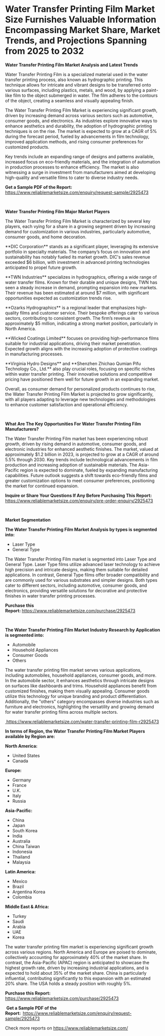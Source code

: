 <p><h1>Water Transfer Printing Film Market Size Furnishes Valuable Information Encompassing Market Share, Market Trends, and Projections Spanning from 2025 to 2032</h1></p><p><strong>Water Transfer Printing Film Market Analysis and Latest Trends</strong></p>
<p><p>Water Transfer Printing Film is a specialized material used in the water transfer printing process, also known as hydrographic printing. This technique allows for intricate and vibrant designs to be transferred onto various surfaces, including plastics, metals, and wood, by applying a paint-like film to the object submerged in water. The film adheres to the contours of the object, creating a seamless and visually appealing finish.</p><p>The Water Transfer Printing Film Market is experiencing significant growth, driven by increasing demand across various sectors such as automotive, consumer goods, and electronics. As industries explore innovative ways to enhance aesthetics and durability, the adoption of hydrographic printing techniques is on the rise. The market is expected to grow at a CAGR of 5% during the forecast period, fueled by advancements in film technology, improved application methods, and rising consumer preferences for customized products.</p><p>Key trends include an expanding range of designs and patterns available, increased focus on eco-friendly materials, and the integration of automation in production processes to enhance efficiency. The market is also witnessing a surge in investment from manufacturers aimed at developing high-quality and versatile films to cater to diverse industry needs.</p></p>
<p><strong>Get a Sample PDF of the Report:&nbsp;</strong> <a href="https://www.reliablemarketsize.com/enquiry/request-sample/2925473?utm_campaign=3348&utm_medium=2&utm_source=Github&utm_content=ia&utm_term=12032025&utm_id=water-transfer-printing-film">https://www.reliablemarketsize.com/enquiry/request-sample/2925473</a></p>
<p>&nbsp;</p>
<p><strong>Water Transfer Printing Film Major Market Players</strong></p>
<p><p>The Water Transfer Printing Film Market is characterized by several key players, each vying for a share in a growing segment driven by increasing demand for customization in various industries, particularly automotive, consumer goods, and home decoration.</p><p>**DIC Corporation** stands as a significant player, leveraging its extensive portfolio in specialty materials. The company’s focus on innovation and sustainability has notably fueled its market growth. DIC's sales revenue exceeded $6 billion, with investment in advanced printing technologies anticipated to propel future growth.</p><p>**TWN Industries** specializes in hydrographics, offering a wide range of water transfer films. Known for their durable and unique designs, TWN has seen a steady increase in demand, prompting expansion into new markets. Their revenue has been estimated at around $7 million, with significant opportunities expected as customization trends rise.</p><p>**Ozarks Hydrographics** is a regional leader that emphasizes high-quality films and customer service. Their bespoke offerings cater to various sectors, contributing to consistent growth. The firm’s revenue is approximately $5 million, indicating a strong market position, particularly in North America.</p><p>**Wicked Coatings Limited** focuses on providing high-performance films suitable for industrial applications, driving their market penetration. Expected growth aligns with the increasing adoption of protective coatings in manufacturing processes.</p><p>**Virginia Hydro Designs** and **Shenzhen Zhichao Qumian Pifu Technology Co., Ltd.** also play crucial roles, focusing on specific niches within water transfer printing. Their innovative solutions and competitive pricing have positioned them well for future growth in an expanding market.</p><p>Overall, as consumer demand for personalized products continues to rise, the Water Transfer Printing Film Market is projected to grow significantly, with all players adapting to leverage new technologies and methodologies to enhance customer satisfaction and operational efficiency.</p></p>
<p>&nbsp;</p>
<p><strong>What Are The Key Opportunities For Water Transfer Printing Film Manufacturers?</strong></p>
<p><p>The Water Transfer Printing Film market has been experiencing robust growth, driven by rising demand in automotive, consumer goods, and electronic industries for enhanced aesthetic finishes. The market, valued at approximately $1.2 billion in 2023, is projected to grow at a CAGR of around 5.5% through 2030. Key trends include technological advancements in film production and increasing adoption of sustainable materials. The Asia-Pacific region is expected to dominate, fueled by expanding manufacturing capabilities. Future outlook suggests a shift towards eco-friendly films and greater customization options to meet consumer preferences, positioning the market for continued expansion.</p></p>
<p><strong>Inquire or Share Your Questions If Any Before Purchasing This Report:</strong> <a href="https://www.reliablemarketsize.com/enquiry/pre-order-enquiry/2925473?utm_campaign=3348&utm_medium=2&utm_source=Github&utm_content=ia&utm_term=12032025&utm_id=water-transfer-printing-film">https://www.reliablemarketsize.com/enquiry/pre-order-enquiry/2925473</a></p>
<p>&nbsp;</p>
<p><strong>Market Segmentation</strong></p>
<p><strong>The Water Transfer Printing Film Market Analysis by types is segmented into:</strong></p>
<p><ul><li>Laser Type</li><li>General Type</li></ul></p>
<p><p>The Water Transfer Printing Film market is segmented into Laser Type and General Type. Laser Type films utilize advanced laser technology to achieve high precision and intricate designs, making them suitable for detailed applications. In contrast, General Type films offer broader compatibility and are commonly used for various substrates and simpler designs. Both types cater to different sectors, including automotive, consumer goods, and electronics, providing versatile solutions for decorative and protective finishes in water transfer printing processes.</p></p>
<p><strong>Purchase this Report:&nbsp;</strong><a href="https://www.reliablemarketsize.com/purchase/2925473?utm_campaign=3348&utm_medium=2&utm_source=Github&utm_content=ia&utm_term=12032025&utm_id=water-transfer-printing-film">https://www.reliablemarketsize.com/purchase/2925473</a></p>
<p>&nbsp;</p>
<p><strong>The Water Transfer Printing Film Market Industry Research by Application is segmented into:</strong></p>
<p><ul><li>Automobile</li><li>Household Appliances</li><li>Consumer Goods</li><li>Others</li></ul></p>
<p><p>The water transfer printing film market serves various applications, including automobiles, household appliances, consumer goods, and more. In the automobile sector, it enhances aesthetics through intricate designs on surfaces like dashboards and trims. Household appliances benefit from customized finishes, making them visually appealing. Consumer goods utilize this technology for unique branding and product differentiation. Additionally, the "others" category encompasses diverse industries such as furniture and electronics, highlighting the versatility and growing demand for water transfer printing films across multiple sectors.</p></p>
<p><a href="https://www.reliablemarketsize.com/water-transfer-printing-film-r2925473?utm_campaign=3348&utm_medium=2&utm_source=Github&utm_content=ia&utm_term=12032025&utm_id=water-transfer-printing-film">&nbsp;https://www.reliablemarketsize.com/water-transfer-printing-film-r2925473</a></p>
<p><strong>In terms of Region, the Water Transfer Printing Film Market Players available by Region are:</strong></p>
<p>
    <p> <strong> North America: </strong>
        <ul>
            <li>United States</li>
            <li>Canada</li>
        </ul>
        </p> 
    <p> <strong> Europe: </strong>
        <ul>
            <li>Germany</li>
            <li>France</li>
            <li>U.K.</li>
            <li>Italy</li>
            <li>Russia</li>
        </ul>
        </p> 
    <p> <strong> Asia-Pacific: </strong>
        <ul>
            <li>China</li>
            <li>Japan</li>
            <li>South Korea</li>
            <li>India</li>
            <li>Australia</li>
            <li>China Taiwan</li>
            <li>Indonesia</li>
            <li>Thailand</li>
            <li>Malaysia</li>
        </ul>
        </p> 
    <p> <strong> Latin America: </strong>
        <ul>
            <li>Mexico</li>
            <li>Brazil</li>
            <li>Argentina Korea</li>
            <li>Colombia</li>
        </ul>
        </p> 
    <p> <strong> Middle East & Africa: </strong>
        <ul>
            <li>Turkey</li>
            <li>Saudi</li>
            <li>Arabia</li>
            <li>UAE</li>
            <li>Korea</li>
        </ul>
    </p>
    </p>
<p><p>The water transfer printing film market is experiencing significant growth across various regions. North America and Europe are poised to dominate, collectively accounting for approximately 40% of the market share. In contrast, the Asia-Pacific (APAC) region is anticipated to showcase the highest growth rate, driven by increasing industrial applications, and is expected to hold about 35% of the market share. China is particularly influential, contributing significantly to this expansion with an estimated 20% share. The USA holds a steady position with roughly 5%.</p></p>
<p><strong>Purchase this Report: </strong><a href="https://www.reliablemarketsize.com/purchase/2925473?utm_campaign=3348&utm_medium=2&utm_source=Github&utm_content=ia&utm_term=12032025&utm_id=water-transfer-printing-film">https://www.reliablemarketsize.com/purchase/2925473</a></p>
<p>&nbsp;<strong>Get a Sample PDF of the Report:&nbsp;&nbsp;</strong><a href="https://www.reliablemarketsize.com/enquiry/request-sample/2925473?utm_campaign=3348&utm_medium=2&utm_source=Github&utm_content=ia&utm_term=12032025&utm_id=water-transfer-printing-film">https://www.reliablemarketsize.com/enquiry/request-sample/2925473</a></p>
<p><strong></strong></p>
<p>Check more reports on <a href="https://www.reliablemarketsize.com/?utm_campaign=3348&utm_medium=2&utm_source=Github&utm_content=ia&utm_term=12032025&utm_id=water-transfer-printing-film">https://www.reliablemarketsize.com/</a></p>
